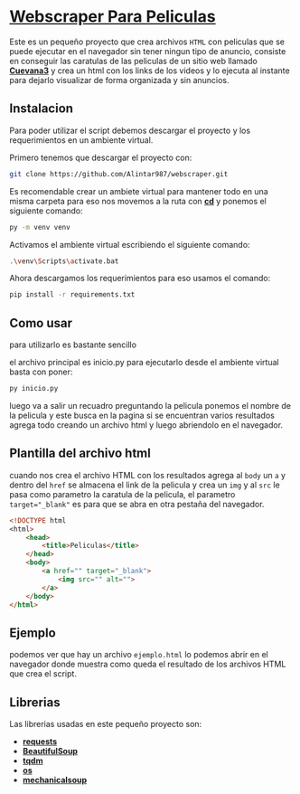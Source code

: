 # [Webscraper Para Peliculas](https://github.com/Alintar987/webscraper)

Este es un pequeño proyecto que crea archivos `HTML` con peliculas que se puede ejecutar en el navegador sin tener ningun tipo de anuncio, consiste en conseguir las caratulas de las peliculas de un sitio web llamado **[Cuevana3](https://cuevana3.me/)** y crea un html con los links de los videos y lo ejecuta al instante para dejarlo visualizar de forma organizada y sin anuncios.

## Instalacion
Para poder utilizar el script debemos descargar el proyecto y los requerimientos en un ambiente virtual.

Primero tenemos que descargar el proyecto con:
```bash
git clone https://github.com/Alintar987/webscraper.git
```
Es recomendable crear un ambiete virtual para mantener todo en una misma carpeta para eso nos movemos a la ruta con **[cd](https://docs.microsoft.com/en-us/windows-server/administration/windows-commands/cd)** y ponemos el siguiente comando:
```bash
py -m venv venv
```
Activamos el ambiente virtual escribiendo el siguiente comando:
```bash
.\venv\Scripts\activate.bat
```
Ahora descargamos los requerimientos para eso usamos el comando:
```bash
pip install -r requirements.txt
```

## Como usar
para utilizarlo es bastante sencillo

el archivo principal es inicio.py para ejecutarlo desde el ambiente virtual basta con poner:
```bash
py inicio.py
```
luego va a salir un recuadro preguntando la pelicula ponemos el nombre de la pelicula y este busca en la pagina si se encuentran varios resultados agrega todo creando un archivo html y luego abriendolo en el navegador.

## Plantilla del archivo html
cuando nos crea el archivo HTML con los resultados agrega al `body` un `a` y dentro del `href` se almacena el link de la pelicula y crea un `img` y al `src` le pasa como parametro la caratula de la pelicula, el parametro `target="_blank"` es para que se abra en otra pestaña del navegador.
```html
<!DOCTYPE html
<html>
    <head>
        <title>Peliculas</title>
    </head>
    <body>
        <a href="" target="_blank">
            <img src="" alt="">
        </a>
    </body>
</html>
```

## Ejemplo 
podemos ver que hay un archivo `ejemplo.html` lo podemos abrir en el navegador donde muestra como queda el resultado de los archivos HTML que crea el script.

## Librerias
Las librerias usadas en este pequeño proyecto son:

- **[requests](https://pypi.org/project/requests/)**
- **[BeautifulSoup](https://pypi.org/project/BeautifulSoup/)**
- **[tqdm](https://pypi.org/project/tqdm/)**
- **[os](https://docs.python.org/3/library/os.html)**
- **[mechanicalsoup](https://pypi.org/project/MechanicalSoup/)**

